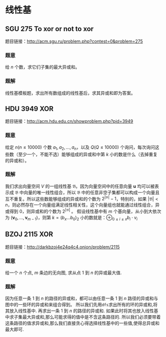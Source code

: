 # 线性基
## SGU 275 To xor or not to xor 
题目链接：http://acm.sgu.ru/problem.php?contest=0&problem=275
### 题意
给 $n$ 个数，求它们子集的最大异或和。
### 题解
线性基模板题，求出所有数组成的线性基后，求其异或和即为答案。
## HDU 3949 XOR
题目链接：http://acm.hdu.edu.cn/showproblem.php?pid=3949
### 题意 
给定 $n(n \le 10000)$ 个数 $a_1, a_2, \ldots, a_n$，以及 $Q(Q\le 10000)$ 个询问，每次询问这些数（至少一个，不能不选）能够组成的异或和中第 $k$ 小的数是什么（去掉重复的异或和）。

### 题解
我们求出向量空间 $V$ 的一组线性基 $\mathfrak{B}$。因为向量空间中的任意向量 $\mathbf{u}$ 均可以被表示成 $\mathfrak{B}$ 中向量的唯一线性组合，所以 $\mathfrak{B}$ 中的任意非空子集都可以构成一个向量且互不重复。所以这些数能够组成的异或和的个数为 $2^{\vert \mathfrak{B}\vert} - 1$，特别的，如果 $\vert\mathfrak{B}\vert < n$，则必然存在一个向量组满足线性相关性，这个向量组也就能通过线性组合，异或得到 $0$，则异或和的个数为 $2^{\vert \mathfrak{B}\vert}$ 。
假设线性基中有 $m$ 个基向量，从小到大依次为 $(\mathbf{v}_0, \ldots, \mathbf{v}_{m - 1})$，则第 $k = (b_x\ldots b_0)_2$ 小的数就是：$\oplus_{0\le i\le x}b_i \cdot v_i$

## BZOJ 2115 XOR
题目链接：http://darkbzoj4e24q4c4.onion/problem/2115
### 题意
给一个 $n$ 个点, $m$ 条边的无向图, 求从点 $1$ 到 $n$ 的异或最大值.
### 题解
因为任意一条 $1$ 到 $n$ 的路径的异或和，都可以由任意一条 $1$ 到 $n$ 路径的异或和与图中的一些环的异或和来组合得到。
所以我们先用`dfs`求出所有的环的异或和,将其放入线性基中.
再求出一条 $1$ 到 $n$ 的路径的异或和.
如果此时将其也放入线性基中求子集最大异或和,那么可能求得的值中是不含这条路径的.
所以我们必须要带着这条路径的值求异或和,那么我们直接贪心得选择线性基中的一些值,使得总异或和最大即可.

